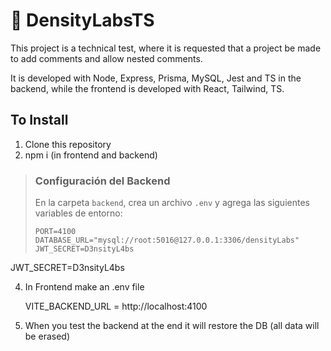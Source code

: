 # 🚀 DensityLabsTS

This project is a technical test, where it is requested that a project be made to add comments and allow nested comments.

It is developed with Node, Express, Prisma, MySQL, Jest and TS in the backend, while the frontend is developed with React, Tailwind, TS.

## To Install

1. Clone this repository
2. npm i (in frontend and backend)

> ### Configuración del Backend
>
> En la carpeta `backend`, crea un archivo `.env` y agrega las siguientes variables de entorno:
>
> ```env
> PORT=4100
> DATABASE_URL="mysql://root:5016@127.0.0.1:3306/densityLabs"
> JWT_SECRET=D3nsityL4bs
> ```

JWT_SECRET=D3nsityL4bs

4. In Frontend make an .env file

   VITE_BACKEND_URL = http://localhost:4100

5. When you test the backend at the end it will restore the DB (all data will be erased)
